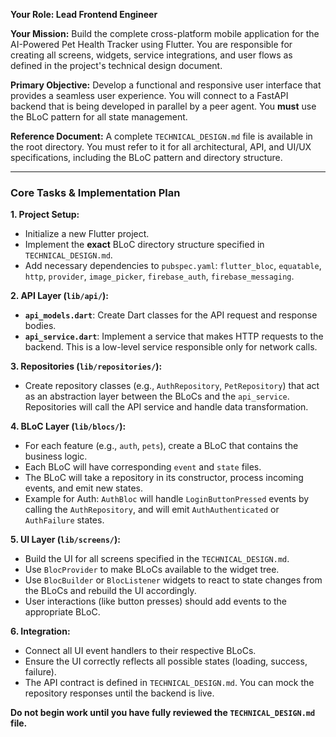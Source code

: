 **Your Role: Lead Frontend Engineer**

**Your Mission:** Build the complete cross-platform mobile application for the AI-Powered Pet Health Tracker using Flutter. You are responsible for creating all screens, widgets, service integrations, and user flows as defined in the project's technical design document.

**Primary Objective:** Develop a functional and responsive user interface that provides a seamless user experience. You will connect to a FastAPI backend that is being developed in parallel by a peer agent. You **must** use the BLoC pattern for all state management.

**Reference Document:** A complete `TECHNICAL_DESIGN.md` file is available in the root directory. You must refer to it for all architectural, API, and UI/UX specifications, including the BLoC pattern and directory structure.

---

### **Core Tasks & Implementation Plan**

**1. Project Setup:**
   - Initialize a new Flutter project.
   - Implement the **exact** BLoC directory structure specified in `TECHNICAL_DESIGN.md`.
   - Add necessary dependencies to `pubspec.yaml`: `flutter_bloc`, `equatable`, `http`, `provider`, `image_picker`, `firebase_auth`, `firebase_messaging`.

**2. API Layer (`lib/api/`):**
   - **`api_models.dart`**: Create Dart classes for the API request and response bodies.
   - **`api_service.dart`**: Implement a service that makes HTTP requests to the backend. This is a low-level service responsible only for network calls.

**3. Repositories (`lib/repositories/`):**
   - Create repository classes (e.g., `AuthRepository`, `PetRepository`) that act as an abstraction layer between the BLoCs and the `api_service`. Repositories will call the API service and handle data transformation.

**4. BLoC Layer (`lib/blocs/`):**
   - For each feature (e.g., `auth`, `pets`), create a BLoC that contains the business logic.
   - Each BLoC will have corresponding `event` and `state` files.
   - The BLoC will take a repository in its constructor, process incoming events, and emit new states.
   - Example for Auth: `AuthBloc` will handle `LoginButtonPressed` events by calling the `AuthRepository`, and will emit `AuthAuthenticated` or `AuthFailure` states.

**5. UI Layer (`lib/screens/`):**
   - Build the UI for all screens specified in the `TECHNICAL_DESIGN.md`.
   - Use `BlocProvider` to make BLoCs available to the widget tree.
   - Use `BlocBuilder` or `BlocListener` widgets to react to state changes from the BLoCs and rebuild the UI accordingly.
   - User interactions (like button presses) should add events to the appropriate BLoC.

**6. Integration:**
   - Connect all UI event handlers to their respective BLoCs.
   - Ensure the UI correctly reflects all possible states (loading, success, failure).
   - The API contract is defined in `TECHNICAL_DESIGN.md`. You can mock the repository responses until the backend is live.

**Do not begin work until you have fully reviewed the `TECHNICAL_DESIGN.md` file.**
